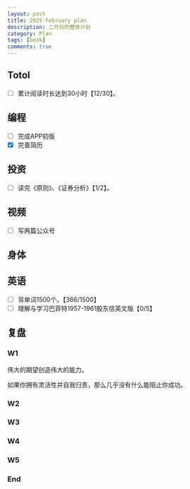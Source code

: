 ```yaml
---
layout: post
title: 2025 February plan
description: 二月份的整体计划
category: Plan
tags: [book]
comments: true
---
```


## Totol

- [ ] 累计阅读时长达到30小时【12/30】。

## 编程

- [ ] 完成APP初版
- [x] 完善简历

## 投资

- [ ] 读完《原则》、《证券分析》【1/2】。

## 视频

- [ ] 写两篇公众号

## 身体

## 英语

- [ ] 背单词1500个。【366/1500】
- [ ] 理解与学习巴菲特1957-1961股东信英文版【0/5】

## 复盘

### W1

伟大的期望创造伟大的能力。

如果你拥有灵活性并自我归责，那么几乎没有什么能阻止你成功。

### W2

### W3

### W4

### W5

### End
